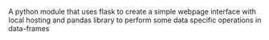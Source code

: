 A python module that uses flask to create a simple webpage interface with local hosting and pandas library to perform some data specific operations in data-frames
